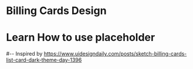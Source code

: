 # Billing Cards Design
# Learn How to use placeholder

#-- Inspired by
https://www.uidesigndaily.com/posts/sketch-billing-cards-list-card-dark-theme-day-1396